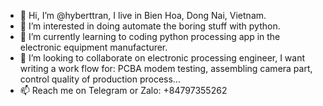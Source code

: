 - 👋 Hi, I’m @hyberttran, I live in Bien Hoa, Dong Nai, Vietnam.
- 👀 I’m interested in doing automate the boring stuff with python.
- 🌱 I’m currently learning to coding python processing app in the electronic equipment manufacturer.
- 💞️ I’m looking to collaborate on electronic processing engineer, I want writing a work flow for: PCBA modem testing, assembling camera part, control quality of production process...
- 📫 Reach me on Telegram or Zalo: +84797355262

<!---
hyberttran/hyberttran is a ✨ special ✨ repository because its `README.md` (this file) appears on your GitHub profile.
You can click the Preview link to take a look at your changes.
--->
